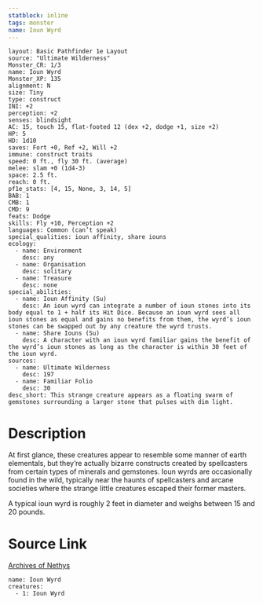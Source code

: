 ```yaml
---
statblock: inline
tags: monster
name: Ioun Wyrd
---
```

```statblock
layout: Basic Pathfinder 1e Layout
source: "Ultimate Wilderness"
Monster_CR: 1/3
name: Ioun Wyrd
Monster_XP: 135
alignment: N
size: Tiny
type: construct
INI: +2
perception: +2
senses: blindsight
AC: 15, touch 15, flat-footed 12 (dex +2, dodge +1, size +2)
HP: 5
HD: 1d10
saves: Fort +0, Ref +2, Will +2
immune: construct traits
speed: 0 ft., fly 30 ft. (average)
melee: slam +0 (1d4-3)
space: 2.5 ft.
reach: 0 ft.
pf1e_stats: [4, 15, None, 3, 14, 5]
BAB: 1
CMB: 1
CMD: 9
feats: Dodge
skills: Fly +10, Perception +2
languages: Common (can’t speak)
special_qualities: ioun affinity, share iouns
ecology:
  - name: Environment
    desc: any
  - name: Organisation
    desc: solitary
  - name: Treasure
    desc: none
special_abilities:
  - name: Ioun Affinity (Su)
    desc: An ioun wyrd can integrate a number of ioun stones into its body equal to 1 + half its Hit Dice. Because an ioun wyrd sees all ioun stones as equal and gains no benefits from them, the wyrd’s ioun stones can be swapped out by any creature the wyrd trusts.
  - name: Share Iouns (Su)
    desc: A character with an ioun wyrd familiar gains the benefit of the wyrd’s ioun stones as long as the character is within 30 feet of the ioun wyrd.
sources:
  - name: Ultimate Wilderness
    desc: 197
  - name: Familiar Folio
    desc: 30
desc_short: This strange creature appears as a floating swarm of gemstones surrounding a larger stone that pulses with dim light.
```
# Description
At first glance, these creatures appear to resemble some manner of earth elementals, but they’re actually bizarre constructs created by spellcasters from certain types of minerals and gemstones. Ioun wyrds are occasionally found in the wild, typically near the haunts of spellcasters and arcane societies where the strange little creatures escaped their former masters.

A typical ioun wyrd is roughly 2 feet in diameter and weighs between 15 and 20 pounds.
# Source Link
[Archives of Nethys](https://aonprd.com/MonsterDisplay.aspx?ItemName=Ioun%20Wyrd)
```encounter-table
name: Ioun Wyrd
creatures:
  - 1: Ioun Wyrd
```
